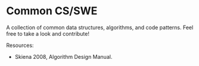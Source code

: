 Common CS/SWE
==========

A collection of common data structures, algorithms, and code patterns.  Feel free to take a look and contribute!

Resources:
- Skiena 2008, Algorithm Design Manual.
